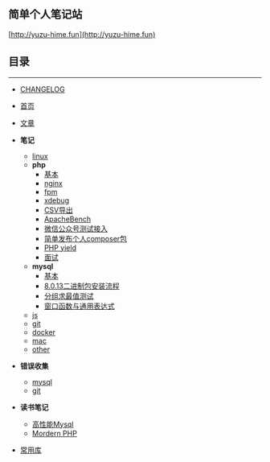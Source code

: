 ## 简单个人笔记站

[http://yuzu-hime.fun](http://yuzu-hime.fun)

## 目录
---------------
* [CHANGELOG](http://yuzu-hime.fun/changelog)

* [首页](http://yuzu-hime.fun)

* [文章](http://yuzu-hime.fun/article)

* **笔记**
    * [linux](http://yuzu-hime.fun/linux/note.html)
    * **php**
        * [基本](http://yuzu-hime.fun/php)
        * [nginx](http://yuzu-hime.fun/php/nginx.html)
        * [fpm](http://yuzu-hime.fun/php/fpm.html)
        * [xdebug](http://yuzu-hime.fun/php/xdebug.html)
        * [CSV导出](http://yuzu-hime.fun/php/export_to_csv.html)
        * [ApacheBench](http://yuzu-hime.fun/php/apache_bench.html)
        * [微信公众号测试接入](http://yuzu-hime.fun/php/wx_test.html)
        * [简单发布个人composer包](http://yuzu-hime.fun/php/composer_publish.html)
        * [PHP yield](http://yuzu-hime.fun/php/php_yield.html)
        * [面试](http://yuzu-hime.fun/php/interview.html)
    * **mysql**
        * [基本](http://yuzu-hime.fun/mysql)
        * [8.0.13二进制包安装流程](http://yuzu-hime.fun/mysql/8.0_install.html)
        * [分组求最值测试](http://yuzu-hime.fun/mysql/group_with_aggregate.html)
        * [窗口函数与通用表达式](http://yuzu-hime.fun/mysql/8.0_new.html)
    * [js](http://yuzu-hime.fun/js/note.html)
    * [git](http://yuzu-hime.fun/git/note.html)
    * [docker](http://yuzu-hime.fun/docker/note.html)
    * [mac](http://yuzu-hime.fun/mac/note.html)
    * [other](http://yuzu-hime.fun/other/note.html)

* **错误收集**
    * [mysql](http://yuzu-hime.fun/mysql/error.html)
    * [git](http://yuzu-hime.fun/git/error.html)

* **读书笔记**
    * [高性能Mysql](http://yuzu-hime.fun/book/high_performance_mysql.html)
    * [Mordern PHP](http://yuzu-hime.fun/book/modern_php.html)

* [常用库](http://yuzu-hime.fun/repo/)